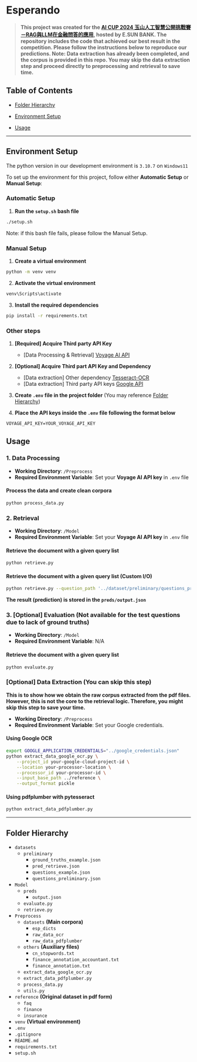 # Esperando
  

> **This project was created for the [AI CUP 2024 玉山人工智慧公開挑戰賽－RAG與LLM在金融問答的應用](https://tbrain.trendmicro.com.tw/Competitions/Details/37), hosted by E.SUN BANK. The repository includes the code that achieved our best result in the competition. Please follow the instructions below to reproduce our predictions. Note: Data extraction has already been completed, and the corpus is provided in this repo. You may skip the data extraction step and proceed directly to preprocessing and retrieval to save time.**


## Table of Contents

- [Folder Hierarchy](#folder-hierarchy)

- [Environment Setup](#environment-setup)

- [Usage](#usage)
  
---

## Environment Setup

The python version in our development environment is `3.10.7` on `Windows11`

To set up the environment for this project, follow either **Automatic Setup** or **Manual Setup**:

### Automatic Setup

1. **Run the `setup.sh` bash file**
```bash
./setup.sh
```

Note: if this bash file fails, please follow the Manual Setup.

### Manual Setup

1.  **Create a virtual environment**
```bash
python -m venv venv
```

2. **Activate the virtual environment**
```bash
venv\Scripts\activate
```

3.  **Install the required dependencies**
```bash
pip install -r requirements.txt
```

### Other steps

1. **[Required] Acquire Third party API Key**
    - [Data Processing & Retrieval] [Voyage AI API](https://dash.voyageai.com)

2. **[Optional] Acquire Third part API Key and Dependency**
    - [Data extraction] Other dependency [Tesseract-OCR](https://github.com/tesseract-ocr/tesseract)
    - [Data extraction] Third party API keys [Google API](https://cloud.google.com/use-cases/ocr)

3.  **Create `.env` file in the project folder** (You may reference [Folder Hierarchy](#folder-hierarchy)) 

4.  **Place the API keys inside the `.env` file following the format below**
```
VOYAGE_API_KEY=YOUR_VOYAGE_API_KEY
```


## Usage


### 1. Data Processing
 - **Working Directory**: `/Preprocess` 
 - **Required Environment Variable**: Set your **Voyage AI API key** in `.env` file

#### Process the data and create clean corpora
```bash
python process_data.py
```


### 2. Retrieval
 - **Working Directory**: `/Model` 
 - **Required Environment Variable**: Set your **Voyage AI API key** in `.env` file

#### Retrieve the document with a given query list
```bash
python retrieve.py
```

#### Retrieve the document with a given query list (Custom I/O)
```bash
python retrieve.py --question_path '../dataset/preliminary/questions_preliminary.json' --dict_path '../Preprocess/datasets/esp_dicts' --output_path 'preds/output.json'
```

**The result (prediction) is stored in the `preds/output.json`**


### 3. [Optional] Evaluation (Not available for the test questions due to lack of ground truths)
 - **Working Directory**: `/Model` 
 - **Required Environment Variable**: N/A

#### Retrieve the document with a given query list
```bash
python evaluate.py
```


### [Optional] Data Extraction (You can skip this step)

**This is to show how we obtain the raw corpus extracted from the pdf files. However, this is not the core to the retrieval logic. Therefore, you might skip this step to save your time.**

 - **Working Directory**: `/Preprocess` 
 - **Required Environment Variable**: Set your Google credentials.
#### **Using Google OCR**
```bash 
export GOOGLE_APPLICATION_CREDENTIALS="../google_credentials.json"
python extract_data_google_ocr.py \
    --project_id your-google-cloud-project-id \
    --location your-processor-location \
    --processor_id your-processor-id \
    --input_base_path ../reference \
    --output_format pickle
```
#### **Using pdfplumber with pytesseract**
```bash 
python extract_data_pdfplumber.py
```

---

## Folder Hierarchy
- `datasets`
  - `preliminary`
    - `ground_truths_example.json`
    - `pred_retrieve.json`
    - `questions_example.json`
    - `questions_preliminary.json`
- `Model`
  - `preds`
    - `output.json`
  - `evaluate.py`
  - `retrieve.py`
- `Preprocess`
  - `datasets` **(Main corpora)**
    - `esp_dicts`
    - `raw_data_ocr`
    - `raw_data_pdfplumber`
  - `others` **(Auxiliary files)**
    - `cn_stopwords.txt`
    - `finance_annotation_accountant.txt`
    - `finance_annotation.txt`
  - `extract_data_google_ocr.py`
  - `extract_data_pdfplumber.py`
  - `process_data.py`
  - `utils.py`
- `reference` **(Original dataset in pdf form)**
  - `faq`
  - `finance`
  - `insurance`
- `venv` **(Virtual environment)**
- `.env`
- `.gitignore`
- `README.md`
- `requirements.txt`
- `setup.sh`
